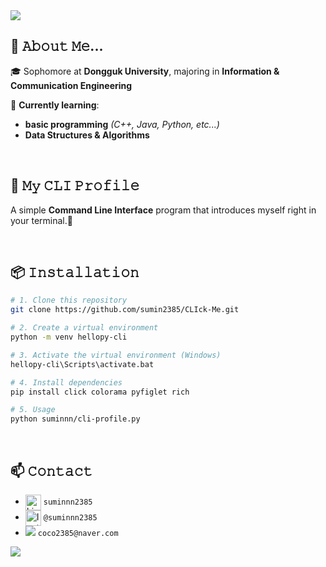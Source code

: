 <img src="https://capsule-render.vercel.app/api?type=waving&color=BDBDC8&height=140&section=header" />

## 📖 𝙰𝚋𝚘𝚞𝚝 𝙼𝚎...
🎓 Sophomore at **Dongguk University**, majoring in **Information & Communication Engineering**  
  
🌱 **Currently learning**:
- **basic programming**  *(C++, Java, Python, etc...)*
- **Data Structures & Algorithms**

<br>

## 💬 𝙼𝚢 𝙲𝙻𝙸 𝙿𝚛𝚘𝚏𝚒𝚕𝚎

A simple **Command Line Interface** program that introduces myself right in your terminal.🚀

<br>

## 📦 𝙸𝚗𝚜𝚝𝚊𝚕𝚕𝚊𝚝𝚒𝚘𝚗

```bash
# 1. Clone this repository
git clone https://github.com/sumin2385/CLIck-Me.git

# 2. Create a virtual environment
python -m venv hellopy-cli

# 3. Activate the virtual environment (Windows)
hellopy-cli\Scripts\activate.bat

# 4. Install dependencies
pip install click colorama pyfiglet rich

# 5. Usage
python suminnn/cli-profile.py

```

<br>

## 📫 𝙲𝚘𝚗𝚝𝚊𝚌𝚝

- [<img src="https://raw.githubusercontent.com/Raymo111/Raymo111/master/socials/linkedin.png" height="25em" align="center" alt="LinkedIn" title="LinkedIn"/>](https://www.linkedin.com/in/suminnn2385/) `suminnn2385`
- [<img src="https://raw.githubusercontent.com/Raymo111/Raymo111/master/socials/instagram.svg" height="25em" align="center" alt="Instagram" title="Instagram"/>](https://www.instagram.com/suminnn2385/) `@suminnn2385`
- <img src="https://img.shields.io/badge/-03C75A?style=flat&logo=Naver&logoColor=white" /> `coco2385@naver.com`

<img src="https://capsule-render.vercel.app/api?type=waving&color=BDBDC8&height=140&section=footer" />
